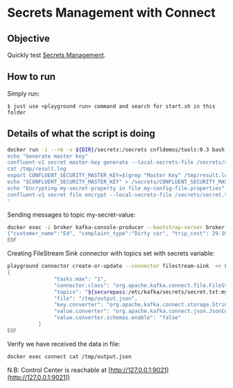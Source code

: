 # Secrets Management with Connect

## Objective

Quickly test [Secrets Management](https://docs.confluent.io/platform/current/security/secrets.html#secrets-management).

## How to run

Simply run:

```
$ just use <playground run> command and search for start.sh in this folder
```

## Details of what the script is doing

```bash
docker run -i --rm -v ${DIR}/secrets:/secrets cnfldemos/tools:0.3 bash -c '
echo "Generate master key"
confluent-v1 secret master-key generate --local-secrets-file /secrets/secret.txt --passphrase @/secrets/passphrase.txt > /tmp/result.log 2>&1
cat /tmp/result.log
export CONFLUENT_SECURITY_MASTER_KEY=$(grep "Master Key" /tmp/result.log | cut -d"|" -f 3 | sed "s/ //g" | tail -1 | tr -d "\n")
echo "$CONFLUENT_SECURITY_MASTER_KEY" > /secrets/CONFLUENT_SECURITY_MASTER_KEY
echo "Encrypting my-secret-property in file my-config-file.properties"
confluent-v1 secret file encrypt --local-secrets-file /secrets/secret.txt --remote-secrets-file /etc/kafka/secrets/secret.txt --config my-secret-property --config-file /secrets/my-config-file.properties
'
```

Sending messages to topic my-secret-value:

```bash
docker exec -i broker kafka-console-producer --bootstrap-server broker:9092 --topic my-secret-value << EOF
{"customer_name":"Ed", "complaint_type":"Dirty car", "trip_cost": 29.10, "new_customer": false, "number_of_rides": 22}
EOF
```

Creating FileStream Sink connector with topics set with secrets variable:

```bash
playground connector create-or-update --connector filestream-sink  << EOF
{
               "tasks.max": "1",
               "connector.class": "org.apache.kafka.connect.file.FileStreamSinkConnector",
               "topics": "${securepass:/etc/kafka/secrets/secret.txt:my-config-file.properties/my-secret-property}",
               "file": "/tmp/output.json",
               "key.converter": "org.apache.kafka.connect.storage.StringConverter",
               "value.converter": "org.apache.kafka.connect.json.JsonConverter",
               "value.converter.schemas.enable": "false"
          }
EOF
```

Verify we have received the data in file:

```bash
docker exec connect cat /tmp/output.json
```

N.B: Control Center is reachable at [http://127.0.0.1:9021](http://127.0.0.1:9021])
